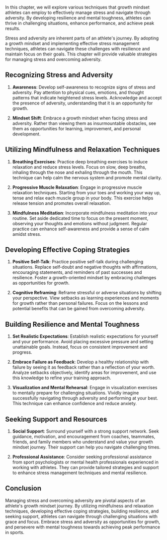 
In this chapter, we will explore various techniques that growth mindset athletes can employ to effectively manage stress and navigate through adversity. By developing resilience and mental toughness, athletes can thrive in challenging situations, enhance performance, and achieve peak results.

Stress and adversity are inherent parts of an athlete's journey. By adopting a growth mindset and implementing effective stress management techniques, athletes can navigate these challenges with resilience and maintain focus on their goals. This chapter will provide valuable strategies for managing stress and overcoming adversity.

**Recognizing Stress and Adversity**
------------------------------------

1. **Awareness**: Develop self-awareness to recognize signs of stress and adversity. Pay attention to physical cues, emotions, and thought patterns that indicate heightened stress levels. Acknowledge and accept the presence of adversity, understanding that it is an opportunity for growth.

2. **Mindset Shift**: Embrace a growth mindset when facing stress and adversity. Rather than viewing them as insurmountable obstacles, see them as opportunities for learning, improvement, and personal development.

**Utilizing Mindfulness and Relaxation Techniques**
---------------------------------------------------

1. **Breathing Exercises**: Practice deep breathing exercises to induce relaxation and reduce stress levels. Focus on slow, deep breaths, inhaling through the nose and exhaling through the mouth. This technique can help calm the nervous system and promote mental clarity.

2. **Progressive Muscle Relaxation**: Engage in progressive muscle relaxation techniques. Starting from your toes and working your way up, tense and relax each muscle group in your body. This exercise helps release tension and promotes overall relaxation.

3. **Mindfulness Meditation**: Incorporate mindfulness meditation into your routine. Set aside dedicated time to focus on the present moment, observing your thoughts and emotions without judgment. Regular practice can enhance self-awareness and provide a sense of calm amidst stress.

**Developing Effective Coping Strategies**
------------------------------------------

1. **Positive Self-Talk**: Practice positive self-talk during challenging situations. Replace self-doubt and negative thoughts with affirmations, encouraging statements, and reminders of past successes and resilience. Foster a growth-oriented mindset by embracing challenges as opportunities for growth.

2. **Cognitive Reframing**: Reframe stressful or adverse situations by shifting your perspective. View setbacks as learning experiences and moments for growth rather than personal failures. Focus on the lessons and potential benefits that can be gained from overcoming adversity.

**Building Resilience and Mental Toughness**
--------------------------------------------

1. **Set Realistic Expectations**: Establish realistic expectations for yourself and your performance. Avoid placing excessive pressure and setting unattainable goals. Instead, focus on consistent improvement and progress.

2. **Embrace Failure as Feedback**: Develop a healthy relationship with failure by seeing it as feedback rather than a reflection of your worth. Analyze setbacks objectively, identify areas for improvement, and use this knowledge to refine your training approach.

3. **Visualization and Mental Rehearsal**: Engage in visualization exercises to mentally prepare for challenging situations. Vividly imagine successfully navigating through adversity and performing at your best. This technique can enhance confidence and reduce anxiety.

**Seeking Support and Resources**
---------------------------------

1. **Social Support**: Surround yourself with a strong support network. Seek guidance, motivation, and encouragement from coaches, teammates, friends, and family members who understand and value your growth mindset journey. Their support can help you navigate challenging times.

2. **Professional Assistance**: Consider seeking professional assistance from sport psychologists or mental health professionals experienced in working with athletes. They can provide tailored strategies and support to enhance stress management techniques and mental resilience.

**Conclusion**
--------------

Managing stress and overcoming adversity are pivotal aspects of an athlete's growth mindset journey. By utilizing mindfulness and relaxation techniques, developing effective coping strategies, building resilience, and seeking support, athletes can navigate through challenging situations with grace and focus. Embrace stress and adversity as opportunities for growth, and persevere with mental toughness towards achieving peak performance in sports.

